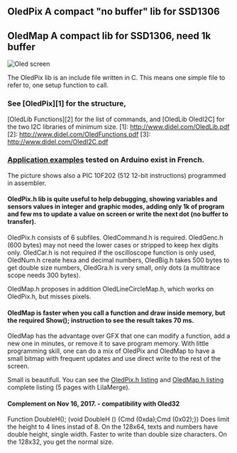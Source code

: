 
## OledPix A compact "no buffer" lib for SSD1306

## OledMap A compact lib for SSD1306, need 1k buffer

![Oled screen](/OledPix.jpg)

The OledPix lib is an include file written in C. This means one simple file to refer to, one setup function to call.
### See [OledPix][1] for the structure,
[OledLib Functions][2] for the list of commands,
and [OledLib OledI2C] for the two I2C libraries of minimum size.
[1]: http://www.didel.com/OledLib.pdf
[2]: http://www.didel.com/OledFunctions.pdf
[3]: http://www.didel.com/OledI2C.pdf

### [Application examples][4] tested on Arduino exist in French.
[4]:  http://www.didel.com/OledUtile.pdf
The picture shows also a PIC 10F202 (512 12-bit instructions) programmed in assembler.

#### OledPix.h lib is quite useful to help debugging, showing variables and sensors values in integer and graphic modes, adding only 1k of program and few ms to update a value on screen or write the next dot (no buffer to transfer).
 OledPix.h consists of 6 subfiles. OledCommand.h is required. OledGenc.h (600 bytes) may not need the lower cases or stripped to keep hex digits only. OledCar.h is not required if the oscilloscope function is only used, OledNum.h create hexa and decimal numbers, OledBig.h takes 500 bytes to get double size numbers, OledGra.h is very small, only dots (a multitrace scope needs 300 bytes).

 OledMap.h proposes in addition OledLineCircleMap.h, which works on OledPix.h, but misses pixels.

#### OledMap is faster when you call a function and draw inside memory, but the required Show(); instruction to see the result takes 70 ms.
OledMap has the advantage over GFX that one can modify a function, add a new one in minutes, or remove it to save program memory. With little programming skill, one can do a mix of OledPix and OledMap to have a small bitmap with frequent updates and use direct write to the rest of the screen.

Small is beautifull. You can see the [OledPix.h listing][5] and [OledMap.h listing][6] complete listing (5 pages with LilaMerge).

#### Complement on Nov 16, 2017. - compatibility with Oled32
 Function DoubleH();   (void DoubleH () {Cmd (0xda);Cmd (0x02);})
Does limit the height to 4 lines instad of 8. On the 128x64, texts and numbers have double height, single width. Faster to write than double size characters.
On the 128x32, you get the normal size.

[5]:  http://www.didel.com/OledPix.h.pdf>
[6]:  http://www.didel.com/OledMap.h.pdf>
